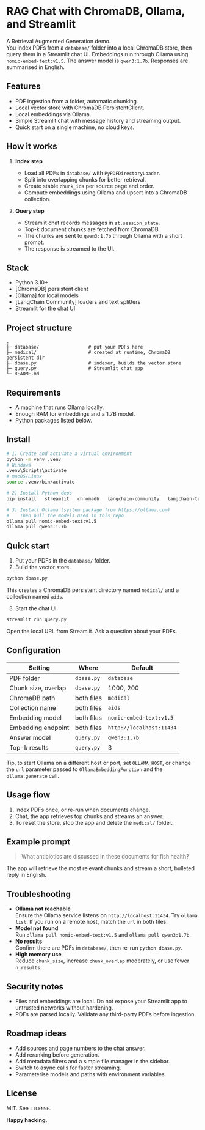 
# RAG Chat with ChromaDB, Ollama, and Streamlit

A Retrieval Augmented Generation demo.  
You index PDFs from a `database/` folder into a local ChromaDB store, then query them in a Streamlit chat UI. Embeddings run through Ollama using `nomic-embed-text:v1.5`. The answer model is `qwen3:1.7b`. Responses are summarised in English.

## Features

- PDF ingestion from a folder, automatic chunking.
- Local vector store with ChromaDB PersistentClient.
- Local embeddings via Ollama.
- Simple Streamlit chat with message history and streaming output.
- Quick start on a single machine, no cloud keys.

## How it works

1. **Index step**  
   - Load all PDFs in `database/` with `PyPDFDirectoryLoader`.  
   - Split into overlapping chunks for better retrieval.  
   - Create stable `chunk_id`s per source page and order.  
   - Compute embeddings using Ollama and upsert into a ChromaDB collection.

2. **Query step**  
   - Streamlit chat records messages in `st.session_state`.  
   - Top-k document chunks are fetched from ChromaDB.  
   - The chunks are sent to `qwen3:1.7b` through Ollama with a short prompt.  
   - The response is streamed to the UI.

## Stack

- Python 3.10+
- [ChromaDB] persistent client
- [Ollama] for local models
- [LangChain Community] loaders and text splitters
- Streamlit for the chat UI

## Project structure

```
.
├─ database/                  # put your PDFs here
├─ medical/                   # created at runtime, ChromaDB persistent dir
├─ dbase.py                   # indexer, builds the vector store
├─ query.py                   # Streamlit chat app
└─ README.md
```

## Requirements

- A machine that runs Ollama locally.
- Enough RAM for embeddings and a 1.7B model.
- Python packages listed below.

## Install

```bash
# 1) Create and activate a virtual environment
python -m venv .venv
# Windows
.venv\Scripts\activate
# macOS/Linux
source .venv/bin/activate

# 2) Install Python deps
pip install   streamlit   chromadb   langchain-community   langchain-text-splitters   ollama

# 3) Install Ollama (system package from https://ollama.com)
#    Then pull the models used in this repo
ollama pull nomic-embed-text:v1.5
ollama pull qwen3:1.7b
```

## Quick start

1. Put your PDFs in the `database/` folder.
2. Build the vector store.

```bash
python dbase.py
```

This creates a ChromaDB persistent directory named `medical/` and a collection named `aids`.

3. Start the chat UI.

```bash
streamlit run query.py
```

Open the local URL from Streamlit. Ask a question about your PDFs.

## Configuration

| Setting                         | Where                         | Default                         |
|---------------------------------|-------------------------------|---------------------------------|
| PDF folder                      | `dbase.py`                    | `database`                      |
| Chunk size, overlap             | `dbase.py`                    | 1000, 200                       |
| ChromaDB path                   | both files                    | `medical`                       |
| Collection name                 | both files                    | `aids`                          |
| Embedding model                 | both files                    | `nomic-embed-text:v1.5`         |
| Embedding endpoint              | both files                    | `http://localhost:11434`        |
| Answer model                    | `query.py`                    | `qwen3:1.7b`                    |
| Top-k results                   | `query.py`                    | 3                               |

Tip, to start Ollama on a different host or port, set `OLLAMA_HOST`, or change the `url` parameter passed to `OllamaEmbeddingFunction` and the `ollama.generate` call.

## Usage flow

1. Index PDFs once, or re-run when documents change.  
2. Chat, the app retrieves top chunks and streams an answer.  
3. To reset the store, stop the app and delete the `medical/` folder.

## Example prompt

> What antibiotics are discussed in these documents for fish health?

The app will retrieve the most relevant chunks and stream a short, bulleted reply in English.

## Troubleshooting

- **Ollama not reachable**  
  Ensure the Ollama service listens on `http://localhost:11434`. Try `ollama list`. If you run on a remote host, match the `url` in both files.
- **Model not found**  
  Run `ollama pull nomic-embed-text:v1.5` and `ollama pull qwen3:1.7b`.
- **No results**  
  Confirm there are PDFs in `database/`, then re-run `python dbase.py`.
- **High memory use**  
  Reduce `chunk_size`, increase `chunk_overlap` moderately, or use fewer `n_results`.

## Security notes

- Files and embeddings are local. Do not expose your Streamlit app to untrusted networks without hardening.
- PDFs are parsed locally. Validate any third-party PDFs before ingestion.

## Roadmap ideas

- Add sources and page numbers to the chat answer.
- Add reranking before generation.
- Add metadata filters and a simple file manager in the sidebar.
- Switch to async calls for faster streaming.
- Parameterise models and paths with environment variables.

## License

MIT. See `LICENSE`.

**Happy hacking.**
